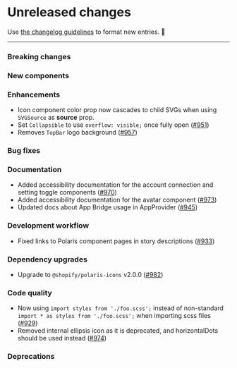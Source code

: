# Unreleased changes

Use [the changelog guidelines](https://git.io/polaris-changelog-guidelines) to format new entries. 💜

---

### Breaking changes

### New components

### Enhancements

- Icon component color prop now cascades to child SVGs when using `SVGSource` as **source** prop.
- Set `Collapsible` to use `overflow: visible;` once fully open ([#951](https://github.com/Shopify/polaris-react/pull/951))
- Removes `TopBar` logo background ([#957](https://github.com/Shopify/polaris-react/pull/957))

### Bug fixes

### Documentation

- Added accessibility documentation for the account connection and setting toggle components ([#970](https://github.com/Shopify/polaris-react/pull/970))
- Added accessibility documentation for the avatar component ([#973](https://github.com/Shopify/polaris-react/pull/973))
- Updated docs about App Bridge usage in AppProvider ([#945](https://github.com/Shopify/polaris-react/pull/945))

### Development workflow

- Fixed links to Polaris component pages in story descriptions ([#933](https://github.com/Shopify/polaris-react/pull/933))

### Dependency upgrades

- Upgrade to `@shopify/polaris-icons` v2.0.0 ([#982](https://github.com/Shopify/polaris-react/pull/982))

### Code quality

- Now using `import styles from './foo.scss';` instead of non-standard `import * as styles from './foo.scss';` when importing scss files ([#929](https://github.com/Shopify/polaris-react/pull/929))
- Removed internal ellipsis icon as it is deprecated, and horizontalDots should be used instead ([#974](https://github.com/Shopify/polaris-react/pull/974))

### Deprecations
